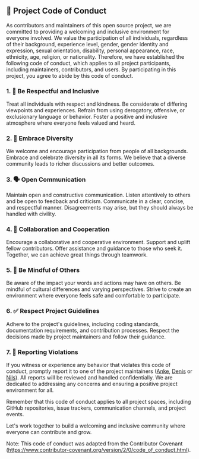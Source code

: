 ## 🤝 Project Code of Conduct

As contributors and maintainers of this open source project, we are committed to providing a welcoming and inclusive environment for everyone involved. We value the participation of all individuals, regardless of their background, experience level, gender, gender identity and expression, sexual orientation, disability, personal appearance, race, ethnicity, age, religion, or nationality. Therefore, we have established the following code of conduct, which applies to all project participants, including maintainers, contributors, and users. By participating in this project, you agree to abide by this code of conduct.

### 1. 👐 Be Respectful and Inclusive

Treat all individuals with respect and kindness. Be considerate of differing viewpoints and experiences. Refrain from using derogatory, offensive, or exclusionary language or behavior. Foster a positive and inclusive atmosphere where everyone feels valued and heard.

### 2. 🌈 Embrace Diversity

We welcome and encourage participation from people of all backgrounds. Embrace and celebrate diversity in all its forms. We believe that a diverse community leads to richer discussions and better outcomes.

### 3. 🗣️ Open Communication

Maintain open and constructive communication. Listen attentively to others and be open to feedback and criticism. Communicate in a clear, concise, and respectful manner. Disagreements may arise, but they should always be handled with civility.

### 4. 🤝 Collaboration and Cooperation

Encourage a collaborative and cooperative environment. Support and uplift fellow contributors. Offer assistance and guidance to those who seek it. Together, we can achieve great things through teamwork.

### 5. 🙌 Be Mindful of Others

Be aware of the impact your words and actions may have on others. Be mindful of cultural differences and varying perspectives. Strive to create an environment where everyone feels safe and comfortable to participate.

### 6. ✅ Respect Project Guidelines

Adhere to the project's guidelines, including coding standards, documentation requirements, and contribution processes. Respect the decisions made by project maintainers and follow their guidance.

### 7. 🚨 Reporting Violations

If you witness or experience any behavior that violates this code of conduct, promptly report it to one of the project maintainers ([Anke](https://github.com/ankeko), [Denis](https://github.com/dstalzjohn) or [Nils](https://github.com/nuhrberg)). All reports will be reviewed and handled confidentially. We are dedicated to addressing any concerns and ensuring a positive project environment for all.

Remember that this code of conduct applies to all project spaces, including GitHub repositories, issue trackers, communication channels, and project events.

Let's work together to build a welcoming and inclusive community where everyone can contribute and grow.

Note: This code of conduct was adapted from the Contributor Covenant (https://www.contributor-covenant.org/version/2/0/code_of_conduct.html).
